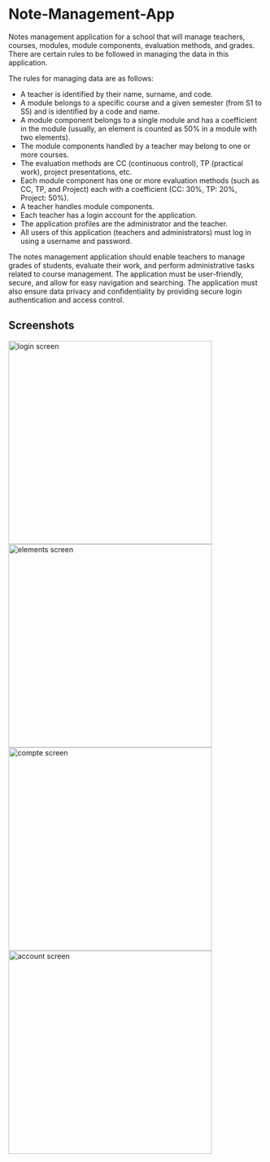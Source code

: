 # Note-Management-App
Notes management application for a school that will manage teachers, courses, modules, module components, evaluation methods, and grades. There are certain rules to be followed in managing the data in this application.

The rules for managing data are as follows:

- A teacher is identified by their name, surname, and code.
- A module belongs to a specific course and a given semester (from S1 to S5) and is identified by a code and name.
- A module component belongs to a single module and has a coefficient in the module (usually, an element is counted as 50% in a module with two elements).
- The module components handled by a teacher may belong to one or more courses.
- The evaluation methods are CC (continuous control), TP (practical work), project presentations, etc.
- Each module component has one or more evaluation methods (such as CC, TP, and Project) each with a coefficient (CC: 30%, TP: 20%, Project: 50%).
- A teacher handles module components.
- Each teacher has a login account for the application.
- The application profiles are the administrator and the teacher.
- All users of this application (teachers and administrators) must log in using a username and password.

The notes management application should enable teachers to manage grades of students, evaluate their work, and perform administrative tasks related to course management. The application must be user-friendly, secure, and allow for easy navigation and searching. The application must also ensure data privacy and confidentiality by providing secure login authentication and access control.
## Screenshots

<div>
<img src="https://user-images.githubusercontent.com/123269689/228817706-7d17e49a-c28f-417a-9c49-a2fd9cfba16d.png" width="400"  alt="login screen" >
<img src="https://user-images.githubusercontent.com/123269689/235451993-ff542119-1daf-4632-85a2-7406fde89fbd.png" width="400"  alt="elements screen" >
<img src="https://user-images.githubusercontent.com/123269689/235452028-9234643c-aee4-4e85-9fdb-ce575ff5ac9c.png" width="400"  alt="compte screen" >
<img src="https://user-images.githubusercontent.com/123269689/235452037-67a9048e-e8e7-46c7-aee3-9e78d771a12b.png" width="400"  alt="account screen" >
</div>
